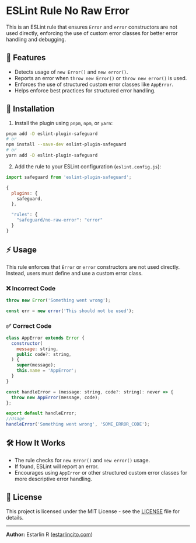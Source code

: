 # ESLint Rule No Raw Error

This is an ESLint rule that ensures `Error` and `error` constructors are not used directly, enforcing the use of custom error classes for better error handling and debugging.

## 📌 Features

- Detects usage of `new Error()` and `new error()`.
- Reports an error when `throw new Error()` or `throw new error()` is used.
- Enforces the use of structured custom error classes like `AppError`.
- Helps enforce best practices for structured error handling.

## 🚀 Installation

1. Install the plugin using `pnpm`, `npm`, or `yarn`:

```sh
pnpm add -D eslint-plugin-safeguard
# or
npm install --save-dev eslint-plugin-safeguard
# or
yarn add -D eslint-plugin-safeguard
```

2. Add the rule to your ESLint configuration (`eslint.config.js`):

```js
import safeguard from 'eslint-plugin-safeguard';
```

```js
{
  plugins: {
    safeguard,
  },

  "rules": {
    "safeguard/no-raw-error": "error"
  }
}
```

## ⚡ Usage

This rule enforces that `Error` or `error` constructors are not used directly. Instead, users must define and use a custom error class.

### ❌ Incorrect Code

```js
throw new Error('Something went wrong');

const err = new error('This should not be used');
```

### ✅ Correct Code

```js
class AppError extends Error {
  constructor(
    message: string,
    public code?: string,
  ) {
    super(message);
    this.name = 'AppError';
  }
}

const handleError = (message: string, code?: string): never => {
  throw new AppError(message, code);
};

export default handleError;
//Usage
handleError('Something went wrong', 'SOME_ERROR_CODE');
```

## 🛠 How It Works

- The rule checks for `new Error()` and `new error()` usage.
- If found, ESLint will report an error.
- Encourages using `AppError` or other structured custom error classes for more descriptive error handling.

## 📝 License

This project is licensed under the MIT License - see the [LICENSE](../../LICENSE) file for details.

---

**Author:** Estarlin R ([estarlincito.com](https://estarlincito.com))
